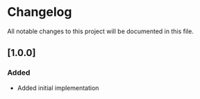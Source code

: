 # Changelog

All notable changes to this project will be documented in this file.

## [1.0.0]

### Added

- Added initial implementation
